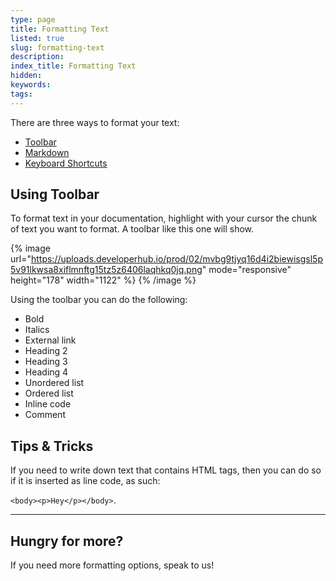 ```yaml
---
type: page
title: Formatting Text
listed: true
slug: formatting-text
description: 
index_title: Formatting Text
hidden: 
keywords: 
tags: 
---
```


There are three ways to format your text:

- [Toolbar](/support-center/formatting-text#using-toolbar)
- [Markdown](/support-center/using-markdown)
- [Keyboard Shortcuts](/support-center/keyboard-shortcuts)

## Using Toolbar

To format text in your documentation, highlight with your cursor the chunk of text you want to format. A toolbar like this one will show.

{% image url="https://uploads.developerhub.io/prod/02/mvbg9tjyq16d4i2biewisgsl5p5v91lkwsa8xiflmnftg15tz5z6406laqhkq0jq.png" mode="responsive" height="178" width="1122" %}
{% /image %}

Using the toolbar you can do the following:

- Bold
- Italics
- External link
- Heading 2
- Heading 3
- Heading 4
- Unordered list
- Ordered list
- Inline code
- Comment

## Tips & Tricks

If you need to write down text that contains HTML tags, then you can do so if it is inserted as line code, as such:

`<body><p>Hey</p></body>`.

---

## Hungry for more?

If you need more formatting options, speak to us!